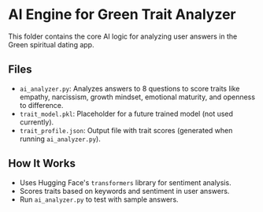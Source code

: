 # AI Engine for Green Trait Analyzer

This folder contains the core AI logic for analyzing user answers in the Green spiritual dating app.

## Files
- `ai_analyzer.py`: Analyzes answers to 8 questions to score traits like empathy, narcissism, growth mindset, emotional maturity, and openness to difference.
- `trait_model.pkl`: Placeholder for a future trained model (not used currently).
- `trait_profile.json`: Output file with trait scores (generated when running `ai_analyzer.py`).

## How It Works
- Uses Hugging Face's `transformers` library for sentiment analysis.
- Scores traits based on keywords and sentiment in user answers.
- Run `ai_analyzer.py` to test with sample answers.
